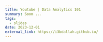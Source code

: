 ```yaml
---
title: Youtube | Data Analytics 101
summary: Soon ...
tags:
  - slides
date: 2023-12-01
external_link: https://i3bdallah.github.io/
---
```

